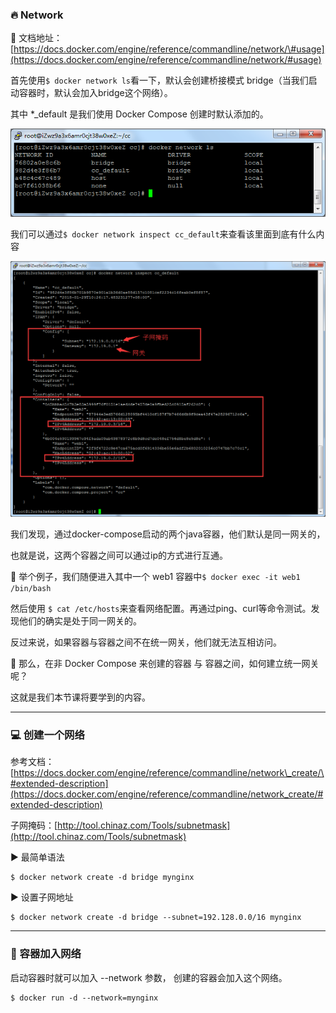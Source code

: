 ### 🔥 Network

📘 文档地址：[https://docs.docker.com/engine/reference/commandline/network/\#usage](https://docs.docker.com/engine/reference/commandline/network/#usage)

首先使用`$ docker network ls`看一下，默认会创建桥接模式 bridge（当我们启动容器时，默认会加入bridge这个网络）。

其中 \*\_default 是我们使用 Docker Compose 创建时默认添加的。

![](/assets/阿萨德import.png)

我们可以通过`$ docker network inspect cc_default`来查看该里面到底有什么内容

![](/assets/az123asdasimport.png)

我们发现，通过docker-compose启动的两个java容器，他们默认是同一网关的，

也就是说，这两个容器之间可以通过ip的方式进行互通。

🔎 举个例子，我们随便进入其中一个 web1 容器中`$ docker exec -it web1 /bin/bash`

然后使用 `$ cat /etc/hosts`来查看网络配置。再通过ping、curl等命令测试。发现他们的确实是处于同一网关的。

反过来说，如果容器与容器之间不在统一网关，他们就无法互相访问。

🍒  那么，在非 Docker Compose 来创建的容器 与 容器之间，如何建立统一网关呢？

这就是我们本节课将要学到的内容。

---

### 💻 创建一个网络

参考文档：[https://docs.docker.com/engine/reference/commandline/network\_create/\#extended-description](https://docs.docker.com/engine/reference/commandline/network_create/#extended-description)

子网掩码：[http://tool.chinaz.com/Tools/subnetmask](http://tool.chinaz.com/Tools/subnetmask)

► 最简单语法

```
$ docker network create -d bridge mynginx
```

► 设置子网地址

```
$ docker network create -d bridge --subnet=192.128.0.0/16 mynginx
```

---

### 👏 容器加入网络

启动容器时就可以加入 --network 参数， 创建的容器会加入这个网络。

```
$ docker run -d --network=mynginx
```




